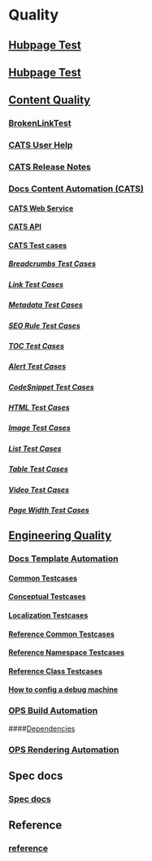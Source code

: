 # Quality
## [Hubpage Test](quality/index.md)
## [Hubpage Test](quality/LandingPage.yml)
## [Content Quality](quality/content/index.md)
### [BrokenLinkTest](quality/content/BrokenLinkTest.md)
### [CATS User Help](quality/content/cats-user-help.md)
### [CATS Release Notes](quality/content/cats-release-notes.md)
### [Docs Content Automation (CATS)](quality/content/docs-content-e2e/Index.md)
#### [CATS Web Service](quality/content/docs-content-e2e/CATS-Web-Service.md)
#### [CATS API](quality/content/docs-content-e2e/CATS-API.md)
#### [CATS Test cases](quality/content/docs-content-e2e/CATSTestCases/Index.md)
##### [Breadcrumbs Test Cases](quality/content/docs-content-e2e/CATSTestCases/Breadcrumb-Case.md)
##### [Link Test Cases](quality/content/docs-content-e2e/CATSTestCases/Link-Case.md)
##### [Metadata Test Cases](quality/content/docs-content-e2e/CATSTestCases/Metadata-Case.md)
##### [SEO Rule Test Cases](quality/content/docs-content-e2e/CATSTestCases/SEO-Rule.md)
##### [TOC Test Cases](quality/content/docs-content-e2e/CATSTestCases/TOC-Case.md)
##### [Alert Test Cases](quality/content/docs-content-e2e/CATSTestCases/Alert-Case.md)
##### [CodeSnippet Test Cases](quality/content/docs-content-e2e/CATSTestCases/Code-Snippet-Case.md)
##### [HTML Test Cases](quality/content/docs-content-e2e/CATSTestCases/HTML-Case.md)
##### [Image Test Cases](quality/content/docs-content-e2e/CATSTestCases/Image-Case.md)
##### [List Test Cases](quality/content/docs-content-e2e/CATSTestCases/List-Case.md)
##### [Table Test Cases](quality/content/docs-content-e2e/CATSTestCases/Table-Case.md)
##### [Video Test Cases](quality/content/docs-content-e2e/CATSTestCases/Video-Case.md)
##### [Page Width Test Cases](quality/content/docs-content-e2e/CATSTestCases/Page-Width-Case.md)
## [Engineering Quality](quality/engineering/index.md)
### [Docs Template Automation](quality/engineering/docs-ui-template-e2e/index.md)
#### [Common Testcases](quality/engineering/docs-ui-template-e2e/Common.md)
#### [Conceptual Testcases](quality/engineering/docs-ui-template-e2e/Conceptual.md)
#### [Localization Testcases](quality/engineering/docs-ui-template-e2e/Localization.md)
#### [Reference Common Testcases](quality/engineering/docs-ui-template-e2e/Reference-Common.md)
#### [Reference Namespace Testcases](quality/engineering/docs-ui-template-e2e/Reference-Namespace.md)
#### [Reference Class Testcases](quality/engineering/docs-ui-template-e2e/Reference-Class.md)
#### [How to config a debug machine](quality/engineering/docs-ui-template-e2e/config-debug-machine.md)
### [OPS Build Automation](quality/engineering/ops-build-e2e/ops-build-e2e-testcases.md)
####[Dependencies](quality/engineering/ops-build-e2e/dependencies.md)
### [OPS Rendering Automation](quality/engineering/ops-rendering-e2e/ops-rendering-e2e.md)

## Spec docs
### [Spec docs](specdocs/NewRepo.md)
## Reference
### [reference](reference.md)
